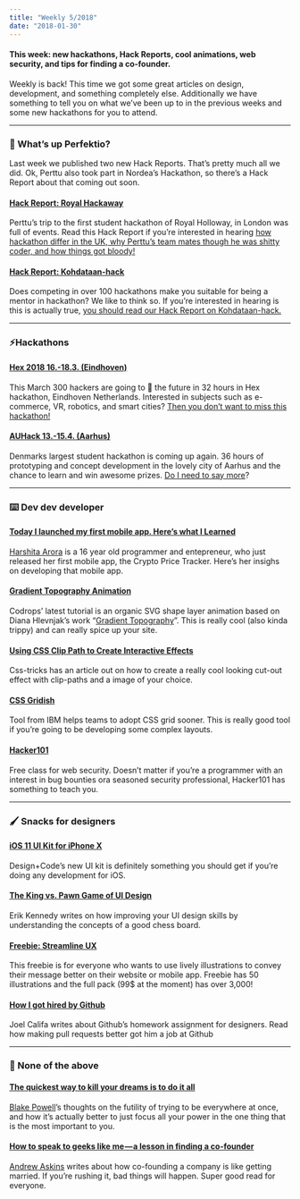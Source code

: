 ```yaml
---
title: "Weekly 5/2018"
date: "2018-01-30"
---
```


#### This week: new hackathons, Hack Reports, cool animations, web security, and tips for finding a co-founder.

Weekly is back! This time we got some great articles on design, development, and something completely else. Additionally we have something to tell you on what we’ve been up to in the previous weeks and some new hackathons for you to attend.

---

### 🧐 What’s up Perfektio?

Last week we published two new Hack Reports. That’s pretty much all we did. Ok, Perttu also took part in Nordea’s Hackathon, so there’s a Hack Report about that coming out soon.

#### [Hack Report: Royal Hackaway](https://medium.com/perfektio/hack-report-royal-hackaway-ac7f55211458)

Perttu’s trip to the first student hackathon of Royal Holloway, in London was full of events. Read this Hack Report if you’re interested in hearing [how hackathon differ in the UK, why Perttu’s team mates though he was shitty coder, and how things got bloody!](https://medium.com/perfektio/hack-report-royal-hackaway-ac7f55211458)

#### [Hack Report: Kohdataan-hack](https://medium.com/perfektio/hack-report-kohdataan-hack-a127f5f26f8a)

Does competing in over 100 hackathons make you suitable for being a mentor in hackathon? We like to think so. If you’re interested in hearing is this is actually true, [you should read our Hack Report on Kohdataan-hack.](https://medium.com/perfektio/hack-report-kohdataan-hack-a127f5f26f8a)

---

### ⚡️Hackathons

#### [Hex 2018 16.-18.3. (Eindhoven)](https://joinhex.com/)

This March 300 hackers are going to 🐝 the future in 32 hours in Hex hackathon, Eindhoven Netherlands. Interested in subjects such as e-commerce, VR, robotics, and smart cities? [Then you don’t want to miss this hackathon!](https://joinhex.com/)

#### [AUHack 13.-15.4. (Aarhus)](https://auhack.org/)

Denmarks largest student hackathon is coming up again. 36 hours of prototyping and concept development in the lovely city of Aarhus and the chance to learn and win awesome prizes. [Do I need to say more](https://auhack.org/)?

---

### ⌨️ Dev dev developer

#### [Today I launched my first mobile app. Here’s what I Learned](https://medium.freecodecamp.org/today-i-launched-my-first-mobile-app-heres-what-i-learned-6fc25c14eee6)

[Harshita Arora](https://medium.com/u/680a083e49e3) is a 16 year old programmer and entepreneur, who just released her first mobile app, the Crypto Price Tracker. Here’s her insighs on developing that mobile app.

#### [Gradient Topography Animation](https://tympanus.net/codrops/2018/01/24/gradient-topography-animation/)

Codrops’ latest tutorial is an organic SVG shape layer animation based on Diana Hlevnjak’s work “[Gradient Topography](https://polarvectors.com/shop/textures/gradient-topography/)”. This is really cool (also kinda trippy) and can really spice up your site.

#### [Using CSS Clip Path to Create Interactive Effects](https://css-tricks.com/using-css-clip-path-create-interactive-effects/)

Css-tricks has an article out on how to create a really cool looking cut-out effect with clip-paths and a image of your choice.

#### [CSS Gridish](https://github.com/ibm/css-gridish)

Tool from IBM helps teams to adopt CSS grid sooner. This is really good tool if you’re going to be developing some complex layouts.

#### [Hacker101](https://www.hacker101.com/)

Free class for web security. Doesn’t matter if you’re a programmer with an interest in bug bounties ora seasoned security professional, Hacker101 has something to teach you.

---

### 🖌 Snacks for designers

#### [iOS 11 UI Kit for iPhone X](https://designcode.io/ios11-ui-kit)

Design+Code’s new UI kit is definitely something you should get if you’re doing any development for iOS.

#### [The King vs. Pawn Game of UI Design](https://alistapart.com/article/the-king-vs-pawn-game-of-ui-design)

Erik Kennedy writes on how improving your UI design skills by understanding the concepts of a good chess board.

#### [Freebie: Streamline UX](http://www.streamlineicons.com/ux/)

This freebie is for everyone who wants to use lively illustrations to convey their message better on their website or mobile app. Freebie has 50 illustrations and the full pack (99\$ at the moment) has over 3,000!

#### [How I got hired by Github](http://joelcalifa.com/blog/how-i-got-hired-by-github/)

Joel Califa writes about Github’s homework assignment for designers. Read how making pull requests better got him a job at Github

---

### 👻 None of the above

#### [The quickest way to kill your dreams is to do it all](https://medium.com/the-mission/the-quickest-way-to-kill-your-dreams-is-to-do-it-all-b78cbc0a13b)

[Blake Powell](https://medium.com/u/d0feb9cb177b)’s thoughts on the futility of trying to be everywhere at once, and how it’s actually better to just focus all your power in the one thing that is the most important to you.

#### [How to speak to geeks like me — a lesson in finding a co-founder](https://medium.com/swlh/how-to-find-a-technical-co-founder-dffea3954d2f)

[Andrew Askins](https://medium.com/u/25cc8a91da6b) writes about how co-founding a company is like getting married. If you’re rushing it, bad things will happen. Super good read for everyone.
